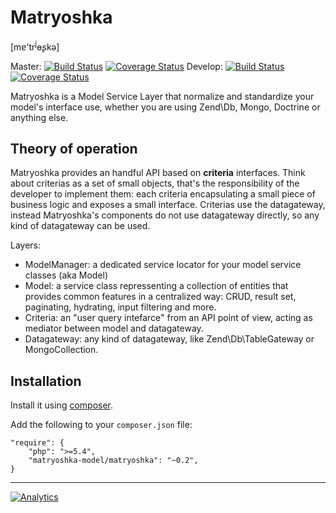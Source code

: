 # Matryoshka
[m&#592;'tr<sup>j</sup>&#629;&#642;k&#601;]

Master:
[![Build Status](https://secure.travis-ci.org/matryoshka-model/matryoshka.svg?branch=master)](https://travis-ci.org/matryoshka-model/matryoshka)
[![Coverage Status](https://coveralls.io/repos/matryoshka-model/matryoshka/badge.png?branch=master)](https://coveralls.io/r/matryoshka-model/matryoshka)
Develop:
[![Build Status](https://secure.travis-ci.org/matryoshka-model/matryoshka.svg?branch=develop)](https://travis-ci.org/matryoshka-model/matryoshka)
[![Coverage Status](https://coveralls.io/repos/matryoshka-model/matryoshka/badge.png?branch=develop)](https://coveralls.io/r/matryoshka-model/matryoshka)

Matryoshka is a Model Service Layer that normalize and standardize your model's interface use,
whether you are using Zend\Db, Mongo, Doctrine or anything else.


## Theory of operation

Matryoshka provides an handful API based on **criteria** interfaces. Think about criterias as a set of small objects, that's the responsibility of the developer to implement them: each criteria encapsulating a small piece of business logic and exposes a small interface. Criterias use the datagateway, instead Matryoshka's components do not use datagateway directly, so any kind of datagateway can be used.

Layers:
* ModelManager: a dedicated service locator for your model service classes (aka Model)
* Model: a service class repressenting a collection of entities that provides common features in a centralized way: CRUD, result set, paginating, hydrating, input filtering and more.
* Criteria: an "user query intefarce" from an API point of view, acting as mediator between model and datagateway.
* Datagateway: any kind of datagateway, like Zend\Db\TableGateway or MongoCollection.


## Installation

Install it using [composer](http://getcomposer.org).

Add the following to your `composer.json` file:

```
"require": {
    "php": ">=5.4",
    "matryoshka-model/matryoshka": "~0.2",
}
```

---

[![Analytics](https://ga-beacon.appspot.com/UA-49655829-1/matryoshka-model/matryoshka)](https://github.com/igrigorik/ga-beacon)

